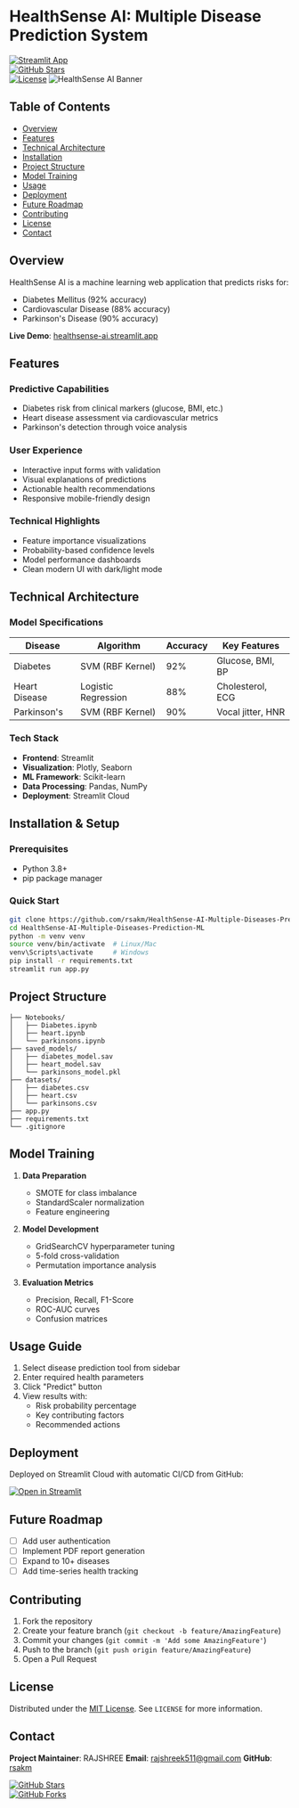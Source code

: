 # HealthSense AI: Multiple Disease Prediction System


[![Streamlit App](https://static.streamlit.io/badges/streamlit_badge_black_white.svg)](https://healthsense-ai.streamlit.app)  
[![GitHub Stars](https://img.shields.io/github/stars/rsakm/HealthSense-AI-Multiple-Diseases-Prediction-ML?style=social)](https://github.com/rsakm/HealthSense-AI-Multiple-Diseases-Prediction-ML)  
[![License](https://img.shields.io/badge/License-MIT-blue.svg)](https://opensource.org/licenses/MIT)
![HealthSense AI Banner](./readmebanner.jpg)



## Table of Contents
- [Overview](#overview)
- [Features](#features)
- [Technical Architecture](#technical-architecture)
- [Installation](#installation--setup)
- [Project Structure](#project-structure)
- [Model Training](#model-training)
- [Usage](#usage-guide)
- [Deployment](#deployment)
- [Future Roadmap](#future-roadmap)
- [Contributing](#contributing)
- [License](#license)
- [Contact](#contact)

## Overview

HealthSense AI is a machine learning web application that predicts risks for:
- Diabetes Mellitus (92% accuracy)
- Cardiovascular Disease (88% accuracy) 
- Parkinson's Disease (90% accuracy)

**Live Demo**: [healthsense-ai.streamlit.app](https://healthsense-ai.streamlit.app)

## Features

### Predictive Capabilities
- Diabetes risk from clinical markers (glucose, BMI, etc.)
- Heart disease assessment via cardiovascular metrics
- Parkinson's detection through voice analysis

### User Experience
- Interactive input forms with validation
- Visual explanations of predictions
- Actionable health recommendations
- Responsive mobile-friendly design

### Technical Highlights
- Feature importance visualizations
- Probability-based confidence levels
- Model performance dashboards
- Clean modern UI with dark/light mode

## Technical Architecture

### Model Specifications

| Disease        | Algorithm             | Accuracy | Key Features           |
|----------------|-----------------------|----------|------------------------|
| Diabetes       | SVM (RBF Kernel)      | 92%      | Glucose, BMI, BP       |
| Heart Disease  | Logistic Regression   | 88%      | Cholesterol, ECG       |
| Parkinson's    | SVM (RBF Kernel)      | 90%      | Vocal jitter, HNR      |

### Tech Stack
- **Frontend**: Streamlit
- **Visualization**: Plotly, Seaborn
- **ML Framework**: Scikit-learn
- **Data Processing**: Pandas, NumPy
- **Deployment**: Streamlit Cloud

## Installation & Setup

### Prerequisites
- Python 3.8+
- pip package manager

### Quick Start
```bash
git clone https://github.com/rsakm/HealthSense-AI-Multiple-Diseases-Prediction-ML.git
cd HealthSense-AI-Multiple-Diseases-Prediction-ML
python -m venv venv
source venv/bin/activate  # Linux/Mac
venv\Scripts\activate     # Windows
pip install -r requirements.txt
streamlit run app.py
```

## Project Structure

```
├── Notebooks/
│   ├── Diabetes.ipynb
│   ├── heart.ipynb
│   └── parkinsons.ipynb
├── saved_models/
│   ├── diabetes_model.sav
│   ├── heart_model.sav
│   └── parkinsons_model.pkl
├── datasets/
│   ├── diabetes.csv
│   ├── heart.csv
│   └── parkinsons.csv
├── app.py
├── requirements.txt
└── .gitignore
```

## Model Training

1. **Data Preparation**
   - SMOTE for class imbalance
   - StandardScaler normalization
   - Feature engineering

2. **Model Development**
   - GridSearchCV hyperparameter tuning
   - 5-fold cross-validation
   - Permutation importance analysis

3. **Evaluation Metrics**
   - Precision, Recall, F1-Score
   - ROC-AUC curves
   - Confusion matrices

## Usage Guide

1. Select disease prediction tool from sidebar
2. Enter required health parameters
3. Click "Predict" button
4. View results with:
   - Risk probability percentage
   - Key contributing factors
   - Recommended actions

## Deployment

Deployed on Streamlit Cloud with automatic CI/CD from GitHub:

[![Open in Streamlit](https://static.streamlit.io/badges/streamlit_badge_black_white.svg)](https://healthsense-ai.streamlit.app)

## Future Roadmap

- [ ] Add user authentication
- [ ] Implement PDF report generation
- [ ] Expand to 10+ diseases
- [ ] Add time-series health tracking

## Contributing

1. Fork the repository  
2. Create your feature branch (`git checkout -b feature/AmazingFeature`)  
3. Commit your changes (`git commit -m 'Add some AmazingFeature'`)  
4. Push to the branch (`git push origin feature/AmazingFeature`)  
5. Open a Pull Request  

## License
Distributed under the [MIT License](LICENSE). See `LICENSE` for more information.

## Contact

**Project Maintainer**: RAJSHREE 
**Email**: rajshreek511@gmail.com 
**GitHub**: [rsakm](https://github.com/rsakm)  

[![GitHub Stars](https://img.shields.io/github/stars/rsakm/HealthSense-AI-Multiple-Diseases-Prediction-ML?style=social)](https://github.com/rsakm/HealthSense-AI-Multiple-Diseases-Prediction-ML/stargazers)  
[![GitHub Forks](https://img.shields.io/github/forks/rsakm/HealthSense-AI-Multiple-Diseases-Prediction-ML?style=social)](https:///github.com/rsakm/HealthSense-AI-Multiple-Diseases-Prediction-ML/network/members)
